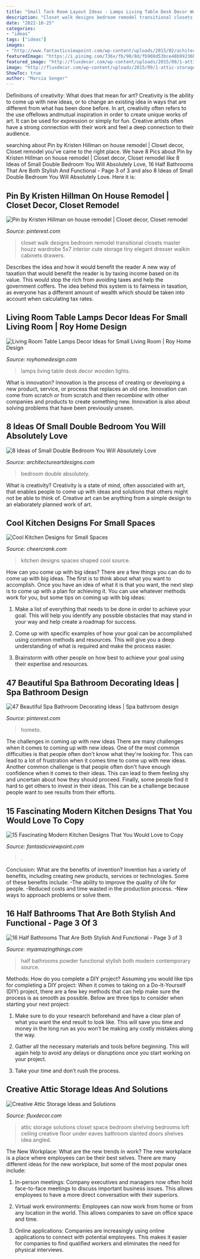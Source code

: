 ```yaml
---
title: "Small Tack Room Layout Ideas - Lamps Living Table Desk Decor Wooden Lights"
description: "Closet walk designs bedroom remodel transitional closets master houzz wardrobe 5x7 interior cute storage tiny elegant dresser walkin cabinets drawers"
date: "2022-10-25"
categories:
- "ideas"
tags: ["ideas"]
images:
- "http://www.fantasticviewpoint.com/wp-content/uploads/2015/02/achitecture-elegant-open-floor-house-plans-with-astounding-wooden-furnitures-featuring-living-room-decoration-and-awesome-classic-kitchen-with-white-granite-island-as-well-as-brown-wooden-furnitures-a-718x478-634x422.jpg"
featuredImage: "https://i.pinimg.com/736x/fb/90/8d/fb908d53bce48b99236b58379180ac12.jpg"
featured_image: "http://fluxdecor.com/wp-content/uploads/2015/09/1-attic-storage-ideas-solutions.jpg"
image: "http://fluxdecor.com/wp-content/uploads/2015/09/1-attic-storage-ideas-solutions.jpg"
ShowToc: true
author: "Marcia Senger"
---
```



Definitions of creativity: What does that mean for art?
Creativity is the ability to come up with new ideas, or to change an existing idea in ways that are different from what has been done before. In art, creativity often refers to the use offellows andmutual inspiration in order to create unique works of art. It can be used for expression or simply for fun. Creative artists often have a strong connection with their work and feel a deep connection to their audience.

	

		
searching about Pin by Kristen Hillman on house remodel | Closet decor, Closet remodel you've came to the right place. We have 8 Pics about Pin by Kristen Hillman on house remodel | Closet decor, Closet remodel like 8 Ideas of Small Double Bedroom You Will Absolutely Love, 16 Half Bathrooms That Are Both Stylish And Functional - Page 3 of 3 and also 8 Ideas of Small Double Bedroom You Will Absolutely Love. Here it is:
		
    
## Pin By Kristen Hillman On House Remodel | Closet Decor, Closet Remodel

<img loading=lazy src="https://i.pinimg.com/736x/e2/eb/a4/e2eba4a2aec31705cce70efe0716df3b--tiny-closet-master-closet.jpg" onerror="this.onerror=null;this.src='https://tse1.mm.bing.net/th?id=OIP.DesPH3X_UHMZCTZ_iaxgWgHaJ3&amp;pid=15.1';" alt="Pin by Kristen Hillman on house remodel | Closet decor, Closet remodel">

_Source: pinterest.com_

>closet walk designs bedroom remodel transitional closets master houzz wardrobe 5x7 interior cute storage tiny elegant dresser walkin cabinets drawers. 

	

Describes the idea and how it would benefit the reader
A new way of taxation that would benefit the reader is by taxing income based on its value. This would stop the rich from avoiding taxes and help the government coffers. The idea behind this system is to fairness in taxation, as everyone has a different amount of wealth which should be taken into account when calculating tax rates.

    
## Living Room Table Lamps Decor Ideas For Small Living Room | Roy Home Design

<img loading=lazy src="http://www.royhomedesign.com/wp-content/uploads/2017/05/modern-white-living-room-table-lamps-with-wooden-desk-lights-ideas.jpg" onerror="this.onerror=null;this.src='https://tse3.mm.bing.net/th?id=OIP.ChNWRhjIb7g3okRS3XmRFwHaLH&amp;pid=15.1';" alt="Living Room Table Lamps Decor Ideas for Small Living Room | Roy Home Design">

_Source: royhomedesign.com_

>lamps living table desk decor wooden lights. 

	

What is innovation?
Innovation is the process of creating or developing a new product, service, or process that replaces an old one. Innovation can come from scratch or from scratch and then recombine with other companies and products to create something new. Innovation is also about solving problems that have been previously unseen.

    
## 8 Ideas Of Small Double Bedroom You Will Absolutely Love

<img loading=lazy src="https://www.architectureartdesigns.com/wp-content/uploads/2020/07/6-3-630x983.jpg" onerror="this.onerror=null;this.src='https://tse4.mm.bing.net/th?id=OIP.t3O2MNrRNztTwSpCVBm87QHaLj&amp;pid=15.1';" alt="8 Ideas of Small Double Bedroom You Will Absolutely Love">

_Source: architectureartdesigns.com_

>bedroom double absolutely. 

	

What is creativity?
Creativity is a state of mind, often associated with art, that enables people to come up with ideas and solutions that others might not be able to think of. Creative art can be anything from a simple design to an elaborately planned work of art.

    
## Cool Kitchen Designs For Small Spaces

<img loading=lazy src="https://www.cheercrank.com/wp-content/uploads/2016/03/20-u-shaped-kitchen.jpg" onerror="this.onerror=null;this.src='https://tse3.mm.bing.net/th?id=OIP.q2TGz7mMj5nNA0yluw0HkAHaJ4&amp;pid=15.1';" alt="Cool Kitchen Designs for Small Spaces">

_Source: cheercrank.com_

>kitchen designs spaces shaped cool source. 

	

How can you come up with big ideas?
There are a few things you can do to come up with big ideas. The first is to think about what you want to accomplish. Once you have an idea of what it is that you want, the next step is to come up with a plan for achieving it. You can use whatever methods work for you, but some tips on coming up with big ideas:
1. Make a list of everything that needs to be done in order to achieve your goal. This will help you identify any possible obstacles that may stand in your way and help create a roadmap for success.

2. Come up with specific examples of how your goal can be accomplished using common methods and resources. This will give you a deep understanding of what is required and make the process easier.

3. Brainstorm with other people on how best to achieve your goal using their expertise and resources.

    
## 47 Beautiful Spa Bathroom Decorating Ideas | Spa Bathroom Design

<img loading=lazy src="https://i.pinimg.com/736x/fb/90/8d/fb908d53bce48b99236b58379180ac12.jpg" onerror="this.onerror=null;this.src='https://tse1.mm.bing.net/th?id=OIP.3s5ossqIqD4tHO9gB2B77AHaOX&amp;pid=15.1';" alt="47 Beautiful Spa Bathroom Decorating Ideas | Spa bathroom design">

_Source: pinterest.com_

>hometo. 

	

The challenges in coming up with new ideas
There are many challenges when it comes to coming up with new ideas. One of the most common difficulties is that people often don't know what they're looking for. This can lead to a lot of frustration when it comes time to come up with new ideas. Another common challenge is that people often don't have enough confidence when it comes to their ideas. This can lead to them feeling shy and uncertain about how they should proceed. Finally, some people find it hard to get others to invest in their ideas. This can be a challenge because people want to see results from their efforts.

    
## 15 Fascinating Modern Kitchen Designs That You Would Love To Copy

<img loading=lazy src="http://www.fantasticviewpoint.com/wp-content/uploads/2015/02/achitecture-elegant-open-floor-house-plans-with-astounding-wooden-furnitures-featuring-living-room-decoration-and-awesome-classic-kitchen-with-white-granite-island-as-well-as-brown-wooden-furnitures-a-718x478-634x422.jpg" onerror="this.onerror=null;this.src='https://tse4.mm.bing.net/th?id=OIP.G9zQQwBiCFboSr9EmGoOeQHaE7&amp;pid=15.1';" alt="15 Fascinating Modern Kitchen Designs That You Would Love to Copy">

_Source: fantasticviewpoint.com_

>. 

	

Conclusion: What are the benefits of invention?
Invention has a variety of benefits, including creating new products, services or technologies. Some of these benefits include: 
-The ability to improve the quality of life for people. 
-Reduced costs and time wasted in the production process.
-New ways to approach problems or solve them.

    
## 16 Half Bathrooms That Are Both Stylish And Functional - Page 3 Of 3

<img loading=lazy src="http://myamazingthings.com/wp-content/uploads/2016/12/Contemporary-modern-powder-room-769x1024.jpg" onerror="this.onerror=null;this.src='https://tse1.mm.bing.net/th?id=OIP.HtMLBw_4BuNdM0kYYSKnAAHaJ3&amp;pid=15.1';" alt="16 Half Bathrooms That Are Both Stylish And Functional - Page 3 of 3">

_Source: myamazingthings.com_

>half bathrooms powder functional stylish both modern contemporary source. 

	

Methods: How do you complete a DIY project?
Assuming you would like tips for completing a DIY project: 
When it comes to taking on a Do-It-Yourself (DIY) project, there are a few key methods that can help make sure the process is as smooth as possible. Below are three tips to consider when starting your next project:

1. Make sure to do your research beforehand and have a clear plan of what you want the end result to look like. This will save you time and money in the long run as you won’t be making any costly mistakes along the way.

2. Gather all the necessary materials and tools before beginning. This will again help to avoid any delays or disruptions once you start working on your project.

3. Take your time and don’t rush the process.

    
## Creative Attic Storage Ideas And Solutions

<img loading=lazy src="http://fluxdecor.com/wp-content/uploads/2015/09/1-attic-storage-ideas-solutions.jpg" onerror="this.onerror=null;this.src='https://tse4.mm.bing.net/th?id=OIP.3UIQnDoSt_18JUFgH5YNggHaJ4&amp;pid=15.1';" alt="Creative Attic Storage Ideas and Solutions">

_Source: fluxdecor.com_

>attic storage solutions closet space bedroom shelving bedrooms loft ceiling creative floor under eaves bathroom slanted doors shelves idea angled. 

	

The New Workplace: What are the new trends in work?
The new workplace is a place where employees can be their best selves. There are many different ideas for the new workplace, but some of the most popular ones include:
1. In-person meetings: Company executives and managers now often hold face-to-face meetings to discuss important business issues. This allows employees to have a more direct conversation with their superiors.

2. Virtual work environments: Employees can now work from home or from any location in the world. This allows companies to save on office space and time.

3. Online applications: Companies are increasingly using online applications to connect with potential employees. This makes it easier for companies to find qualified workers and eliminates the need for physical interviews.

